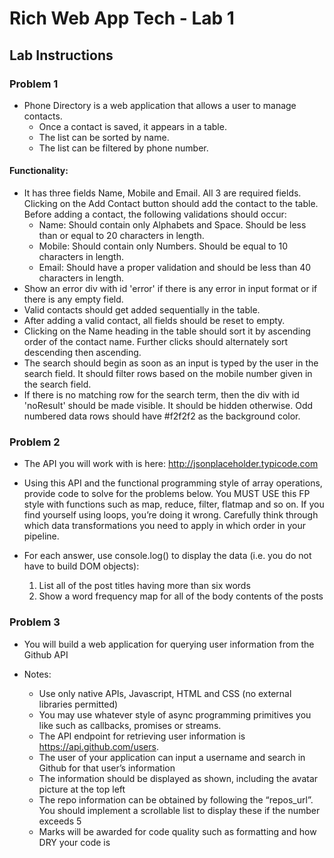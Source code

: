 # Rich Web App Tech - Lab 1
## Lab Instructions
### Problem 1 
- Phone Directory is a web application that allows a user to manage contacts.
    - Once a contact is saved, it appears in a table.
    - The list can be sorted by name.
    - The list can be filtered by phone number.

#### Functionality:
- It has three fields Name, Mobile and Email. All 3 are required fields. Clicking on the Add Contact button should add the contact to the table. Before adding a contact, the following validations should occur:
    - Name: Should contain only Alphabets and Space. Should be less than or equal to 20 characters in length.
    - Mobile: Should contain only Numbers. Should be equal to 10 characters in length.
    - Email: Should have a proper validation and should be less than 40 characters in length.
- Show an error div with id 'error' if there is any error in input format or if there is any empty field.
- Valid contacts should get added sequentially in the table.
- After adding a valid contact, all fields should be reset to empty.
- Clicking on the Name heading in the table should sort it by ascending order of the contact name.  Further clicks should alternately sort descending then ascending.
- The search should begin as soon as an input is typed by the user in the search field. It should filter rows based on the mobile number given in the search field.
- If there is no matching row for the search term, then the div with id 'noResult' should be made visible.  It should be hidden otherwise. Odd numbered data rows should have #f2f2f2 as the background color. 

### Problem 2
- The API you will work with is here: http://jsonplaceholder.typicode.com
- Using this API and the functional programming style of array operations, provide code to solve for the problems below. You MUST USE this FP style with  functions such as map, reduce, filter, flatmap and so on. If you find yourself using loops, you’re doing it wrong. Carefully think through which data transformations you need to apply in which order in your pipeline.

- For each answer, use console.log() to display the data (i.e. you do not have to build DOM objects):
    1.	List all of the post titles having more than six words
    2.	Show a word frequency map for all of the body contents of the posts

### Problem 3
- You will build a web application for querying user information from the Github API 

- Notes:
    - Use only native APIs, Javascript, HTML and CSS (no external libraries permitted)
    - You may use whatever style of async programming primitives you like such as callbacks, promises or streams.
    - The API endpoint for retrieving user information is https://api.github.com/users.
    - The user of your application can input a username and search in Github for that user’s information
    - The information should be displayed as shown, including the avatar picture at the top left
    - The repo information can be obtained by following the “repos_url”. You should implement a scrollable list to display these if the number exceeds 5
    - Marks will be awarded for code quality such as formatting and how DRY your code is